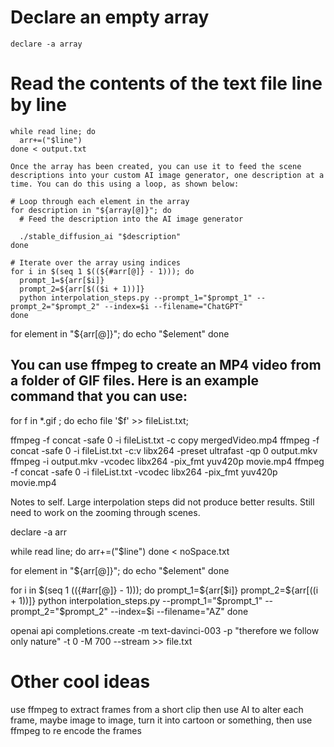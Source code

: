 
# Declare an empty array
```
declare -a array
```
# Read the contents of the text file line by line
```
while read line; do
  arr+=("$line")
done < output.txt
```
    Once the array has been created, you can use it to feed the scene descriptions into your custom AI image generator, one description at a time. You can do this using a loop, as shown below:
```
# Loop through each element in the array
for description in "${array[@]}"; do
  # Feed the description into the AI image generator

  ./stable_diffusion_ai "$description"
done
```
```
# Iterate over the array using indices
for i in $(seq 1 $((${#arr[@]} - 1))); do
  prompt_1=${arr[$i]}
  prompt_2=${arr[$(($i + 1))]}
  python interpolation_steps.py --prompt_1="$prompt_1" --prompt_2="$prompt_2" --index=$i --filename="ChatGPT"
done
```
for element in "${arr[@]}"; do
  echo "$element"
done

## You can use ffmpeg to create an MP4 video from a folder of GIF files. Here is an example command that you can use:

for f in *.gif ; do echo file \'$f\' >> fileList.txt;

ffmpeg -f concat -safe 0 -i fileList.txt -c copy mergedVideo.mp4
ffmpeg -f concat -safe 0 -i fileList.txt -c:v libx264 -preset ultrafast -qp 0 output.mkv
ffmpeg -i output.mkv -vcodec libx264 -pix_fmt yuv420p movie.mp4
ffmpeg -f concat -safe 0 -i fileList.txt -vcodec libx264 -pix_fmt yuv420p movie.mp4

Notes to self.
Large interpolation steps did not produce better results. 
Still need to work on the zooming through scenes. 

<!-- steps -->
declare -a arr

while read line; do
  arr+=("$line")
done < noSpace.txt
<!-- Check before starting -->
for element in "${arr[@]}"; do
  echo "$element"
done
<!-- start with bash loop -->
for i in $(seq 1 $((${#arr[@]} - 1))); do
  prompt_1=${arr[$i]}
  prompt_2=${arr[$(($i + 1))]}
  python interpolation_steps.py --prompt_1="$prompt_1" --prompt_2="$prompt_2" --index=$i --filename="AZ"
done
 
<!-- ChatGPT -->
openai api completions.create -m text-davinci-003 -p "therefore we follow only nature" -t 0 -M 700 --stream >> file.txt

# Other cool ideas
use ffmpeg to extract frames from a short clip then use AI to alter each frame, maybe image to image, turn it into cartoon or something, then use ffmpeg to re encode the frames